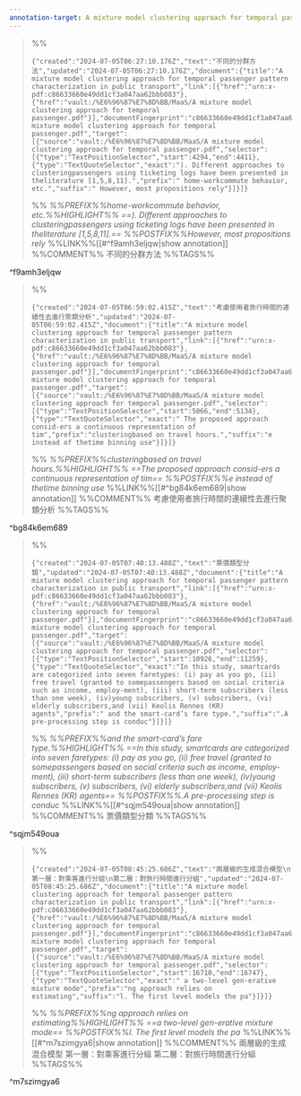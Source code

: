 ```yaml
---
annotation-target: A mixture model clustering approach for temporal passenger.pdf
---
```



>%%
>```annotation-json
>{"created":"2024-07-05T06:27:10.176Z","text":"不同的分群方法","updated":"2024-07-05T06:27:10.176Z","document":{"title":"A mixture model clustering approach for temporal passenger pattern characterization in public transport","link":[{"href":"urn:x-pdf:c86633660e49dd1cf3a047aa62bbb083"},{"href":"vault:/%E6%96%87%E7%8D%BB/MaaS/A mixture model clustering approach for temporal passenger.pdf"}],"documentFingerprint":"c86633660e49dd1cf3a047aa62bbb083"},"uri":"vault:/%E6%96%87%E7%8D%BB/MaaS/A mixture model clustering approach for temporal passenger.pdf","target":[{"source":"vault:/%E6%96%87%E7%8D%BB/MaaS/A mixture model clustering approach for temporal passenger.pdf","selector":[{"type":"TextPositionSelector","start":4294,"end":4411},{"type":"TextQuoteSelector","exact":"). Different approaches to clusteringpassengers using ticketing logs have been presented in theliterature [1,5,8,11].","prefix":" home-workcommute behavior, etc.","suffix":" However, most propositions rely"}]}]}
>```
>%%
>*%%PREFIX%%home-workcommute behavior, etc.%%HIGHLIGHT%% ==). Different approaches to clusteringpassengers using ticketing logs have been presented in theliterature [1,5,8,11].== %%POSTFIX%%However, most propositions rely*
>%%LINK%%[[#^f9amh3eljqw|show annotation]]
>%%COMMENT%%
>不同的分群方法
>%%TAGS%%
>
^f9amh3eljqw


>%%
>```annotation-json
>{"created":"2024-07-05T06:59:02.415Z","text":"考慮使用者旅行時間的連續性去進行聚類分析","updated":"2024-07-05T06:59:02.415Z","document":{"title":"A mixture model clustering approach for temporal passenger pattern characterization in public transport","link":[{"href":"urn:x-pdf:c86633660e49dd1cf3a047aa62bbb083"},{"href":"vault:/%E6%96%87%E7%8D%BB/MaaS/A mixture model clustering approach for temporal passenger.pdf"}],"documentFingerprint":"c86633660e49dd1cf3a047aa62bbb083"},"uri":"vault:/%E6%96%87%E7%8D%BB/MaaS/A mixture model clustering approach for temporal passenger.pdf","target":[{"source":"vault:/%E6%96%87%E7%8D%BB/MaaS/A mixture model clustering approach for temporal passenger.pdf","selector":[{"type":"TextPositionSelector","start":5066,"end":5134},{"type":"TextQuoteSelector","exact":" The proposed approach consid-ers a continuous representation of tim","prefix":"clusteringbased on travel hours.","suffix":"e instead of thetime binning use"}]}]}
>```
>%%
>*%%PREFIX%%clusteringbased on travel hours.%%HIGHLIGHT%% ==The proposed approach consid-ers a continuous representation of tim== %%POSTFIX%%e instead of thetime binning use*
>%%LINK%%[[#^bg84k6em689|show annotation]]
>%%COMMENT%%
>考慮使用者旅行時間的連續性去進行聚類分析
>%%TAGS%%
>
^bg84k6em689


>%%
>```annotation-json
>{"created":"2024-07-05T07:40:13.488Z","text":"票價類型分類","updated":"2024-07-05T07:40:13.488Z","document":{"title":"A mixture model clustering approach for temporal passenger pattern characterization in public transport","link":[{"href":"urn:x-pdf:c86633660e49dd1cf3a047aa62bbb083"},{"href":"vault:/%E6%96%87%E7%8D%BB/MaaS/A mixture model clustering approach for temporal passenger.pdf"}],"documentFingerprint":"c86633660e49dd1cf3a047aa62bbb083"},"uri":"vault:/%E6%96%87%E7%8D%BB/MaaS/A mixture model clustering approach for temporal passenger.pdf","target":[{"source":"vault:/%E6%96%87%E7%8D%BB/MaaS/A mixture model clustering approach for temporal passenger.pdf","selector":[{"type":"TextPositionSelector","start":10926,"end":11259},{"type":"TextQuoteSelector","exact":"In this study, smartcards are categorized into seven faretypes: (i) pay as you go, (ii) free travel (granted to somepassengers based on social criteria such as income, employ-ment), (iii) short-term subscribers (less than one week), (iv)young subscribers, (v) subscribers, (vi) elderly subscribers,and (vii) Keolis Rennes (KR) agents","prefix":" and the smart-card’s fare type.","suffix":".A pre-processing step is conduc"}]}]}
>```
>%%
>*%%PREFIX%%and the smart-card’s fare type.%%HIGHLIGHT%% ==In this study, smartcards are categorized into seven faretypes: (i) pay as you go, (ii) free travel (granted to somepassengers based on social criteria such as income, employ-ment), (iii) short-term subscribers (less than one week), (iv)young subscribers, (v) subscribers, (vi) elderly subscribers,and (vii) Keolis Rennes (KR) agents== %%POSTFIX%%.A pre-processing step is conduc*
>%%LINK%%[[#^sqjm549oua|show annotation]]
>%%COMMENT%%
>票價類型分類
>%%TAGS%%
>
^sqjm549oua


>%%
>```annotation-json
>{"created":"2024-07-05T08:45:25.686Z","text":"兩層級的生成混合模型\n第一層：對乘客進行分組\n第二層：對旅行時間進行分組","updated":"2024-07-05T08:45:25.686Z","document":{"title":"A mixture model clustering approach for temporal passenger pattern characterization in public transport","link":[{"href":"urn:x-pdf:c86633660e49dd1cf3a047aa62bbb083"},{"href":"vault:/%E6%96%87%E7%8D%BB/MaaS/A mixture model clustering approach for temporal passenger.pdf"}],"documentFingerprint":"c86633660e49dd1cf3a047aa62bbb083"},"uri":"vault:/%E6%96%87%E7%8D%BB/MaaS/A mixture model clustering approach for temporal passenger.pdf","target":[{"source":"vault:/%E6%96%87%E7%8D%BB/MaaS/A mixture model clustering approach for temporal passenger.pdf","selector":[{"type":"TextPositionSelector","start":16710,"end":16747},{"type":"TextQuoteSelector","exact":" a two-level gen-erative mixture mode","prefix":"ng approach relies on estimating","suffix":"l. The first level models the pa"}]}]}
>```
>%%
>*%%PREFIX%%ng approach relies on estimating%%HIGHLIGHT%% ==a two-level gen-erative mixture mode== %%POSTFIX%%l. The first level models the pa*
>%%LINK%%[[#^m7szimgya6|show annotation]]
>%%COMMENT%%
>兩層級的生成混合模型
>第一層：對乘客進行分組
>第二層：對旅行時間進行分組
>%%TAGS%%
>
^m7szimgya6
